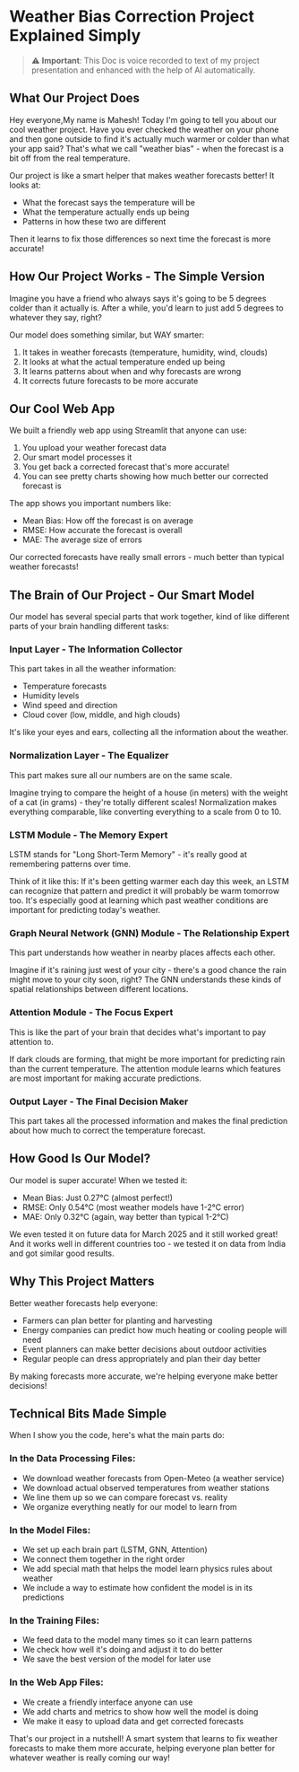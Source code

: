 # Weather Bias Correction Project Explained Simply
> ⚠️ **Important**: This Doc is voice recorded to text of my project  presentation and enhanced with the help of AI automatically.

## What Our Project Does

Hey everyone,My name is Mahesh! Today I'm going to tell you about our cool weather project. Have you ever checked the weather on your phone and then gone outside to find it's actually much warmer or colder than what your app said? That's what we call "weather bias" - when the forecast is a bit off from the real temperature.

Our project is like a smart helper that makes weather forecasts better! It looks at:
- What the forecast says the temperature will be
- What the temperature actually ends up being
- Patterns in how these two are different

Then it learns to fix those differences so next time the forecast is more accurate!

## How Our Project Works - The Simple Version

Imagine you have a friend who always says it's going to be 5 degrees colder than it actually is. After a while, you'd learn to just add 5 degrees to whatever they say, right?

Our model does something similar, but WAY smarter:

1. It takes in weather forecasts (temperature, humidity, wind, clouds)
2. It looks at what the actual temperature ended up being
3. It learns patterns about when and why forecasts are wrong
4. It corrects future forecasts to be more accurate

## Our Cool Web App

We built a friendly web app using Streamlit that anyone can use:

1. You upload your weather forecast data
2. Our smart model processes it
3. You get back a corrected forecast that's more accurate!
4. You can see pretty charts showing how much better our corrected forecast is

The app shows you important numbers like:
- Mean Bias: How off the forecast is on average
- RMSE: How accurate the forecast is overall
- MAE: The average size of errors

Our corrected forecasts have really small errors - much better than typical weather forecasts!

## The Brain of Our Project - Our Smart Model

Our model has several special parts that work together, kind of like different parts of your brain handling different tasks:

### Input Layer - The Information Collector
This part takes in all the weather information:
- Temperature forecasts
- Humidity levels
- Wind speed and direction
- Cloud cover (low, middle, and high clouds)

It's like your eyes and ears, collecting all the information about the weather.

### Normalization Layer - The Equalizer
This part makes sure all our numbers are on the same scale. 

Imagine trying to compare the height of a house (in meters) with the weight of a cat (in grams) - they're totally different scales! Normalization makes everything comparable, like converting everything to a scale from 0 to 10.

### LSTM Module - The Memory Expert
LSTM stands for "Long Short-Term Memory" - it's really good at remembering patterns over time.

Think of it like this: If it's been getting warmer each day this week, an LSTM can recognize that pattern and predict it will probably be warm tomorrow too. It's especially good at learning which past weather conditions are important for predicting today's weather.

### Graph Neural Network (GNN) Module - The Relationship Expert
This part understands how weather in nearby places affects each other.

Imagine if it's raining just west of your city - there's a good chance the rain might move to your city soon, right? The GNN understands these kinds of spatial relationships between different locations.

### Attention Module - The Focus Expert
This is like the part of your brain that decides what's important to pay attention to.

If dark clouds are forming, that might be more important for predicting rain than the current temperature. The attention module learns which features are most important for making accurate predictions.

### Output Layer - The Final Decision Maker
This part takes all the processed information and makes the final prediction about how much to correct the temperature forecast.

## How Good Is Our Model?

Our model is super accurate! When we tested it:

- Mean Bias: Just 0.27°C (almost perfect!)
- RMSE: Only 0.54°C (most weather models have 1-2°C error)
- MAE: Only 0.32°C (again, way better than typical 1-2°C)

We even tested it on future data for March 2025 and it still worked great! And it works well in different countries too - we tested it on data from India and got similar good results.

## Why This Project Matters

Better weather forecasts help everyone:
- Farmers can plan better for planting and harvesting
- Energy companies can predict how much heating or cooling people will need
- Event planners can make better decisions about outdoor activities
- Regular people can dress appropriately and plan their day better

By making forecasts more accurate, we're helping everyone make better decisions!

## Technical Bits Made Simple

When I show you the code, here's what the main parts do:

### In the Data Processing Files:
- We download weather forecasts from Open-Meteo (a weather service)
- We download actual observed temperatures from weather stations
- We line them up so we can compare forecast vs. reality
- We organize everything neatly for our model to learn from

### In the Model Files:
- We set up each brain part (LSTM, GNN, Attention)
- We connect them together in the right order
- We add special math that helps the model learn physics rules about weather
- We include a way to estimate how confident the model is in its predictions

### In the Training Files:
- We feed data to the model many times so it can learn patterns
- We check how well it's doing and adjust it to do better
- We save the best version of the model for later use

### In the Web App Files:
- We create a friendly interface anyone can use
- We add charts and metrics to show how well the model is doing
- We make it easy to upload data and get corrected forecasts

That's our project in a nutshell! A smart system that learns to fix weather forecasts to make them more accurate, helping everyone plan better for whatever weather is really coming our way!
